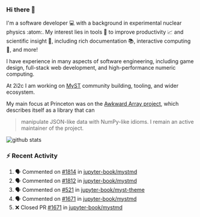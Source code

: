 ### Hi there 👋 

I'm a software developer 💻 with a background in experimental nuclear physics :atom:. My interest lies in tools :wrench: to improve productivity :chart_with_upwards_trend: and scientific insight :telescope:, including rich documentation 📚, interactive computing 🧮, and more! 

I have experience in many aspects of software engineering, including game design, full-stack web development, and high-performance numeric computing. 

At 2i2c I am working on [MyST](https://github.com/jupyter-book/mystmd) community building, tooling, and wider ecosystem. 

My main focus at Princeton was on the [Awkward Array project](awkward-array.org/), which describes itself as a library that can 
> manipulate JSON-like data with NumPy-like idioms. I remain an active maintainer of the project. 

![github stats](https://github-readme-stats.vercel.app/api?username=agoose77&show_icons=true&hide_rank=true&hide_title=true&bg_color=30,e76445,904e95&text_color=efe3ec&icon_color=efe3ec)
<!--
**agoose77/agoose77** is a ✨ _special_ ✨ repository because its `README.md` (this file) appears on your GitHub profile.

Here are some ideas to get you started:

- 🔭 I’m currently working on ...
- 🌱 I’m currently learning ...
- 👯 I’m looking to collaborate on ...
- 🤔 I’m looking for help with ...
- 💬 Ask me about ...
- 📫 How to reach me: ...
- 😄 Pronouns: ...
- ⚡ Fun fact: ...
-->

### :zap: Recent Activity

<!--START_SECTION:activity-->
1. 🗣 Commented on [#1814](https://github.com/jupyter-book/mystmd/pull/1814#issuecomment-2613569486) in [jupyter-book/mystmd](https://github.com/jupyter-book/mystmd)
2. 🗣 Commented on [#1812](https://github.com/jupyter-book/mystmd/pull/1812#issuecomment-2613552308) in [jupyter-book/mystmd](https://github.com/jupyter-book/mystmd)
3. 🗣 Commented on [#521](https://github.com/jupyter-book/myst-theme/pull/521#issuecomment-2610814270) in [jupyter-book/myst-theme](https://github.com/jupyter-book/myst-theme)
4. 🗣 Commented on [#1671](https://github.com/jupyter-book/mystmd/pull/1671#issuecomment-2610053709) in [jupyter-book/mystmd](https://github.com/jupyter-book/mystmd)
5. ❌ Closed PR [#1671](https://github.com/jupyter-book/mystmd/pull/1671) in [jupyter-book/mystmd](https://github.com/jupyter-book/mystmd)
<!--END_SECTION:activity-->
